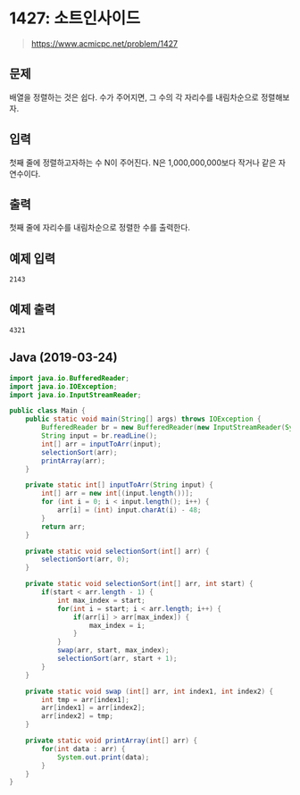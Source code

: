 # 1427: 소트인사이드
> https://www.acmicpc.net/problem/1427

## 문제
배열을 정렬하는 것은 쉽다. 수가 주어지면, 그 수의 각 자리수를 내림차순으로 정렬해보자.

## 입력
첫째 줄에 정렬하고자하는 수 N이 주어진다. N은 1,000,000,000보다 작거나 같은 자연수이다.

## 출력
첫째 줄에 자리수를 내림차순으로 정렬한 수를 출력한다.

## 예제 입력
```
2143
```

## 예제 출력
```
4321
```

## Java (2019-03-24)
```java
import java.io.BufferedReader;
import java.io.IOException;
import java.io.InputStreamReader;

public class Main {
    public static void main(String[] args) throws IOException {
        BufferedReader br = new BufferedReader(new InputStreamReader(System.in));
        String input = br.readLine();
        int[] arr = inputToArr(input);
        selectionSort(arr);
        printArray(arr);
    }

    private static int[] inputToArr(String input) {
        int[] arr = new int[(input.length())];
        for (int i = 0; i < input.length(); i++) {
            arr[i] = (int) input.charAt(i) - 48;
        }
        return arr;
    }

    private static void selectionSort(int[] arr) {
        selectionSort(arr, 0);
    }

    private static void selectionSort(int[] arr, int start) {
        if(start < arr.length - 1) {
            int max_index = start;
            for(int i = start; i < arr.length; i++) {
                if(arr[i] > arr[max_index]) {
                    max_index = i;
                }
            }
            swap(arr, start, max_index);
            selectionSort(arr, start + 1);
        }
    }

    private static void swap (int[] arr, int index1, int index2) {
        int tmp = arr[index1];
        arr[index1] = arr[index2];
        arr[index2] = tmp;
    }

    private static void printArray(int[] arr) {
        for(int data : arr) {
            System.out.print(data);
        }
    }
}
```
